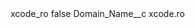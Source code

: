 <?xml version="1.0" encoding="UTF-8"?>
<CustomMetadata xmlns="http://soap.sforce.com/2006/04/metadata" xmlns:xsi="http://www.w3.org/2001/XMLSchema-instance" xmlns:xsd="http://www.w3.org/2001/XMLSchema">
    <label>xcode_ro</label>
    <protected>false</protected>
    <values>
        <field>Domain_Name__c</field>
        <value xsi:type="xsd:string">xcode.ro</value>
    </values>
</CustomMetadata>
